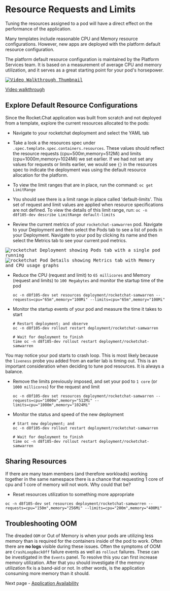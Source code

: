 # Resource Requests and Limits

Tuning the resources assigned to a pod will have a direct effect on the performance of the application.

Many templates include reasonable CPU and Memory resource configurations. However, new apps are deployed with the platform default resource configuration.

The platform default resource configuration is maintained by the Platform Services team. It is based on a measurement of average CPU and memory utilization, and it serves as a great starting point for your pod's horsepower.

<kbd>[![Video Walkthrough Thumbnail](././images/05_resource_requests_and_limits_thumb.png)](https://youtu.be/dhLnaUGgnQY)</kbd>

[Video walkthrough](https://youtu.be/dhLnaUGgnQY)

## Explore Default Resource Configurations

Since the Rocket.Chat application was built from scratch and not deployed from a template, explore the current resources allocated to the pods:

- Navigate to your rocketchat deployment and select the YAML tab

- Take a look a the resources spec under `.spec.template.spec.containers.resources`. These values should reflect the resource requests (cpu=500m,memory=512Mi) and limits (cpu=1000m,memory=1024Mi) we set earlier. If we had not set any values for requests or limits earlier, we would see `{}` in the resources spec to indicate the deployment was using the default resource allocation for the platform.

- To view the limit ranges that are in place, run the command:
  `oc get LimitRange`

- You should see there is a limit range in place called 'default-limits'. This set of request and limit values are applied when resource specifications are not defined. To view the details of this limit range, run:
  `oc -n d8f105-dev describe LimitRange default-limits`

- Review the current metrics of your `rocketchat-samwarren` pod. Navigate to your Deployment and then select the Pods tab to see a list of pods in your Deployment. Navigate to your pod by clicking its name and then select the Metrics tab to see your current pod metrics.

<kbd>![rocketchat Deployment showing Pods tab with a single pod running](./images/05_resource_management_01.png)</kbd>
<kbd>![rocketchat Pod Details showing Metrics tab with Memory and CPU usage graphs](./images/05_resource_management_02.png)</kbd>

- Reduce the CPU (request and limit) to `65 millicores` and Memory (request and limits) to `100 Megabytes` and monitor the startup time of the pod
  ```oc:cli
  oc -n d8f105-dev set resources deployment/rocketchat-samwarren --requests=cpu="65m",memory="100Mi" --limits=cpu="65m",memory="100Mi"
  ```
- Monitor the startup events of your pod and measure the time it takes to start

  ```oc:cli
  # Restart deployment; and observe
  oc -n d8f105-dev rollout restart deployment/rocketchat-samwarren

  # Wait for deployment to finish
  time oc -n d8f105-dev rollout restart deployment/rocketchat-samwarren
  ```

You may notice your pod starts to crash loop. This is most likely because the `liveness` probe you added from an earlier lab is timing out. This is an important consideration when deciding to tune pod resources. It is always a balance.

- Remove the limits previously imposed, and set your pod to `1 core` (or `1000 millicores`) for the request and limit

  ```oc:cli
  oc -n d8f105-dev set resources deployment/rocketchat-samwarren --requests=cpu="1000m",memory="512Mi" --limits=cpu="1000m",memory="1024Mi"
  ```

- Monitor the status and speed of the new deployment

  ```oc:cli
  # Start new deployment; and
  oc -n d8f105-dev rollout restart deployment/rocketchat-samwarren

  # Wait for deployment to finish
  time oc -n d8f105-dev rollout restart deployment/rocketchat-samwarren
  ```

## Sharing Resources

If there are many team members (and therefore workloads) working together in the same namespace there is a chance that requesting 1 core of cpu and 1 core of memory will not work. Why could that be?

- Reset resources utilization to something more appropriate

```oc:cli
oc -n d8f105-dev set resources deployment/rocketchat-samwarren --requests=cpu="150m",memory="256Mi" --limits=cpu="200m",memory="400Mi"
```

## Troubleshooting OOM

The dreaded `OOM` or Out of Memory is when your pods are utilizing less memory than is required for the containers inside of the pod to work. Often there are **no logs** visible during these issues. Often the symptoms of OOM are `CrashLoopBackOff` failure events as well as `rollout` failures. These can be investigated in the `Events` panel. To resolve this you can first increase memory utilization. After that you should investigate if the memory utilization fix is a band-aid or not. In other words, is the application consuming more memory than it should.

Next page - [Application Availability](./06_application_availability.md)
